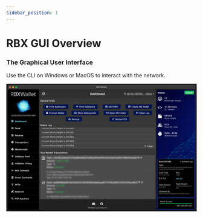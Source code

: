 ```yaml
---
sidebar_position: 1
---
```


# RBX GUI Overview


### The Graphical User Interface

Use the CLI on Windows or MacOS to interact with the network.

![](media/gui-overview.jpg)